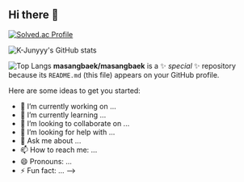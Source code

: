 ## Hi there 👋
[![Solved.ac Profile](http://mazassumnida.wtf/api/v2/generate_badge?boj=sangbaek_111)](https://solved.ac/sangbaek_111/)

![K-Junyyy's GitHub stats](https://github-readme-stats.vercel.app/api?username=masangbaek&show_icons=true&theme=tokyonight)

![Top Langs](https://github-readme-stats.vercel.app/api/top-langs/?username=masangbaek&layout=compact&theme=gruvbox)
**masangbaek/masangbaek** is a ✨ _special_ ✨ repository because its `README.md` (this file) appears on your GitHub profile.

Here are some ideas to get you started:

- 🔭 I’m currently working on ...
- 🌱 I’m currently learning ...
- 👯 I’m looking to collaborate on ...
- 🤔 I’m looking for help with ...
- 💬 Ask me about ...
- 📫 How to reach me: ...
- 😄 Pronouns: ...
- ⚡ Fun fact: ...
-->
